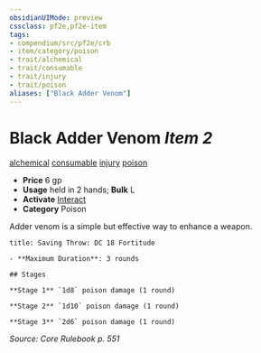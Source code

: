 ```yaml
---
obsidianUIMode: preview
cssclass: pf2e,pf2e-item
tags:
- compendium/src/pf2e/crb
- item/category/poison
- trait/alchemical
- trait/consumable
- trait/injury
- trait/poison
aliases: ["Black Adder Venom"]
---
```

# Black Adder Venom *Item 2*  
[alchemical](/rules/traits/alchemical.md)  [consumable](/rules/traits/consumable.md)  [injury](/rules/traits/injury.md)  [poison](/rules/traits/poison.md)  

- **Price** 6 gp
- **Usage** held in 2 hands; **Bulk** L
- **Activate** [Interact](/rules/actions/interact.md)
- **Category** Poison

Adder venom is a simple but effective way to enhance a weapon.

```ad-inline-affliction
title: Saving Throw: DC 18 Fortitude

- **Maximum Duration**: 3 rounds

## Stages

**Stage 1** `1d8` poison damage (1 round)

**Stage 2** `1d10` poison damage (1 round)

**Stage 3** `2d6` poison damage (1 round)
```

*Source: Core Rulebook p. 551*